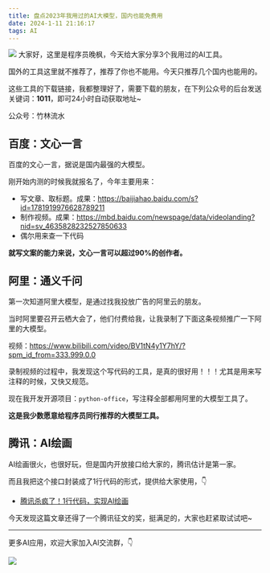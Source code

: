 ```yaml
---
title: 盘点2023年我用过的AI大模型，国内也能免费用
date: 2024-1-11 21:16:17
tags: AI
---
```


![](https://article-1300615378.cos.ap-nanjing.myqcloud.com/poai/%E7%9B%98%E7%82%B92023/cover.jpg)
大家好，这里是程序员晚枫，今天给大家分享3个我用过的AI工具。

国外的工具这里就不推荐了，推荐了你也不能用。今天只推荐几个国内也能用的。

这些工具的下载链接，我都整理好了，需要下载的朋友，在下列公众号的后台发送关键词：**1011**，即可24小时自动获取地址~

公众号：竹林流水


## 百度：文心一言

百度的文心一言，据说是国内最强的大模型。

刚开始内测的时候我就报名了，今年主要用来：

- 写文章、取标题。成果：https://baijiahao.baidu.com/s?id=1781919976628789211
- 制作视频。成果：https://mbd.baidu.com/newspage/data/videolanding?nid=sv_4635828232527850633
- 偶尔用来查一下代码

**就写文案的能力来说，文心一言可以超过90%的创作者。**


## 阿里：通义千问

第一次知道阿里大模型，是通过找我投放广告的阿里云的朋友。

当时阿里要召开云栖大会了，他们付费给我，让我录制了下面这条视频推广一下阿里的大模型。

视频：https://www.bilibili.com/video/BV1tN4y1Y7hY/?spm_id_from=333.999.0.0

录制视频的过程中，我发现这个写代码的工具，是真的很好用！！！尤其是用来写注释的时候，又快又规范。


现在我开发开源项目：``python-office``，写注释全部都用阿里的大模型工具了。

**这是我少数愿意给程序员同行推荐的大模型工具。**


## 腾讯：AI绘画

AI绘画很火，也很好玩，但是国内开放接口给大家的，腾讯估计是第一家。


而且我把这个接口封装成了1行代码的形式，提供给大家使用，👇

- [腾讯杀疯了！1行代码，实现AI绘画](https://mp.weixin.qq.com/s/-rx03ewvRieaFTDwbAmzOw)

今天发现这篇文章还得了一个腾讯征文的奖，挺满足的，大家也赶紧取试试吧~



-----

更多AI应用，欢迎大家加入AI交流群，👇



![](https://www.python-office.com/assets/img/ai-group.26a72793.jpg)